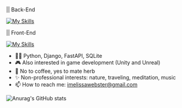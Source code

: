### 

|| Back-End <p></p>
[![My Skills](https://skills.thijs.gg/icons?i=python,django,fastapi,sqlalchemy,pydantic,sqlite)](https://skills.thijs.gg) <br>

|| Front-End <p></p>
[![My Skills](https://skills.thijs.gg/icons?i=javascript,bootstrap,react,scss,css,html)](https://skills.thijs.gg) <p></p>

- 👩‍💻 Python, Django, FastAPI, SQLite
- 🎮 Also interested in game development (Unity and Unreal)
- 🌿 No to coffee, yes to mate herb
- ✨ Non-professional interests: nature, traveling, meditation, music 
- 📫 How to reach me: imelissawebster@gmail.com

![Anurag's GitHub stats](https://github-readme-stats.vercel.app/api?username=melissawebster&show_icons=true&theme=prussian)<p></p>


